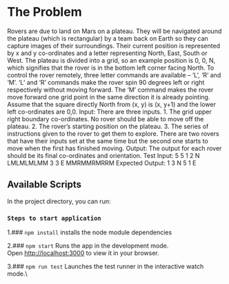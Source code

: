 # The Problem

Rovers are due to land on Mars on a plateau. They will be navigated around the plateau (which is rectangular) by a team back on Earth so they can capture images of their surroundings.   Their current position is represented by x and y co-ordinates and a letter representing North, East, South or West. The plateau is divided into a grid, so an example position is 0, 0, N, which signifies that the rover is in the bottom left corner facing North.   To control the rover remotely, three letter commands are available – ‘L’, ‘R’ and ‘M’. ‘L’ and ‘R’ commands make the rover spin 90 degrees left or right respectively without moving forward. The ‘M’ command makes the rover move forward one grid point in the same direction it is already pointing.   Assume that the square directly North from (x, y) is (x, y+1) and the lower left co-ordinates are 0,0.   Input:   There are three inputs.   1.       The grid upper right boundary co-ordinates. No rover should be able to move off the plateau.    2.       The rover’s starting position on the plateau.   3.       The series of instructions given to the rover to get them to explore.   There are two rovers that have their inputs set at the same time but the second one starts to move when the first has finished moving.   Output:   The output for each rover should be its final co-ordinates and orientation.   Test Input:   5 5   1 2 N   LMLMLMLMM   3 3 E   MMRMMRMRRM   Expected Output:   1 3 N   5 1 E 

## Available Scripts

In the project directory, you can run:

### `Steps to start application`
1.### `npm install`
installs the node module dependencies

2.### `npm start`
Runs the app in the development mode.\
Open [http://localhost:3000](http://localhost:3000) to view it in your browser.

3.### `npm run test`
Launches the test runner in the interactive watch mode.\

